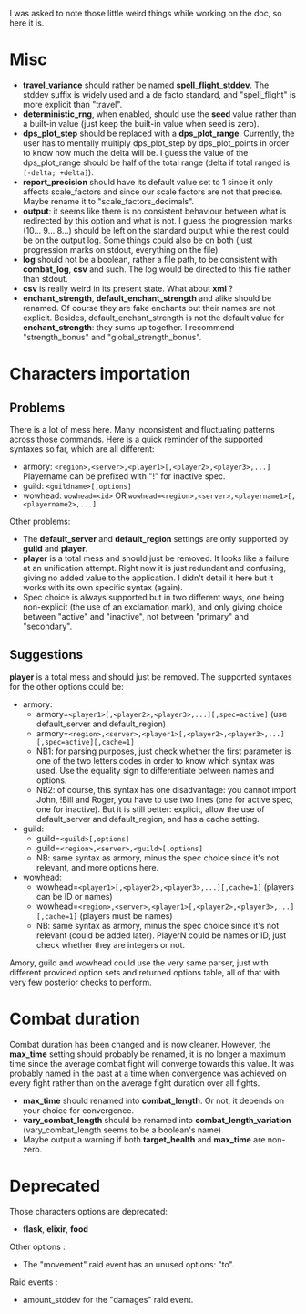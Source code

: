 I was asked to note those little weird things while working on the doc, so here it is.



# Misc

  * **travel\_variance** should rather be named **spell\_flight\_stddev**. The stddev suffix is widely used and a de facto standard, and "spell\_flight" is more explicit than "travel".
  * **deterministic\_rng**, when enabled, should use the **seed** value rather than a built-in value (just keep the built-in value when seed is zero).
  * **dps\_plot\_step** should be replaced with a **dps\_plot\_range**. Currently, the user has to mentally multiply dps\_plot\_step by dps\_plot\_points in order to know how much the delta will be. I guess the value of the dps\_plot\_range should be half of the total range (delta if total ranged is `[-delta; +delta]`).
  * **report\_precision** should have its default value set to 1 since it only affects scale\_factors and since our scale factors are not that precise. Maybe rename it to "scale\_factors\_decimals".
  * **output**: it seems like there is no consistent behaviour between what is redirected by this option and what is not. I guess the progression marks (10... 9... 8...) should be left on the standard output while the rest could be on the output log. Some things could also be on both (just progression marks on stdout, everything on the file).
  * **log** should not be a boolean, rather a file path, to be consistent with **combat\_log**, **csv** and such. The log would be directed to this file rather than stdout.
  * **csv** is really weird in its present state. What about **xml** ?
  * **enchant\_strength**, **default\_enchant\_strength** and alike should be renamed. Of course they are fake enchants but their names are not explicit. Besides, default\_enchant\_strength is not the default value for **enchant\_strength**: they sums up together. I recommend "strength\_bonus" and "global\_strength\_bonus".

# Characters importation
## Problems
There is a lot of mess here. Many inconsistent and fluctuating patterns across those commands. Here is a quick reminder of the supported syntaxes so far, which are all different:
  * armory: `<region>,<server>,<player1>[,<player2>,<player3>,...]` Playername can be prefixed with "!" for inactive spec.
  * guild: `<guildname>[,options]`
  * wowhead: `wowhead=<id>` OR `wowhead=<region>,<server>,<playername1>[,<playername2>,...]`

Other problems:
  * The **default\_server** and **default\_region** settings are only supported by **guild** and **player**.
  * **player** is a total mess and should just be removed. It looks like a failure at an unification attempt. Right now it is just redundant and confusing, giving no added value to the application. I didn't detail it here but it works with its own specific syntax (again).
  * Spec choice is always supported but in two different ways, one being non-explicit (the use of an exclamation mark), and only giving choice between "active" and "inactive", not between "primary" and "secondary".

## Suggestions
**player** is a total mess and should just be removed. The supported syntaxes for the other options could be:

  * armory:
    * armory=`<player1>[,<player2>,<player3>,...][,spec=active]` (use default\_server and default\_region)
    * armory=`<region>,<server>,<player1>[,<player2>,<player3>,...][,spec=active][,cache=1]`
    * NB1: for parsing purposes, just check whether the first parameter is one of the two letters codes in order to know which syntax was used. Use the equality sign to differentiate between names and options.
    * NB2: of course, this syntax has one disadvantage: you cannot import John, !Bill and Roger, you have to use two lines (one for active spec, one for inactive). But it is still better: explicit, allow the use of default\_server and default\_region, and has a cache setting.
  * guild:
    * guild=`<guild>[,options]`
    * guild=`<region>,<server>,<guild>[,options]`
    * NB: same syntax as armory, minus the spec choice since it's not relevant, and more options here.
  * wowhead:
    * wowhead=`<player1>[,<player2>,<player3>,...][,cache=1]` (players can be ID or names)
    * wowhead=`<region>,<server>,<player1>[,<player2>,<player3>,...][,cache=1]` (players must be names)
    * NB: same syntax as armory, minus the spec choice since it's not relevant (could be added later). PlayerN could be names or ID, just check whether they are integers or not.

Amory, guild and wowhead could use the very same parser, just with different provided option sets and returned options table, all of that with very few posterior checks to perform.

# Combat duration

Combat duration has been changed and is now cleaner. However, the **max\_time** setting should probably be renamed, it is no longer a maximum time since the average combat fight will converge towards this value. It was probably named in the past at a time when convergence was achieved on every fight rather than on the average fight duration over all fights.

  * **max\_time** should renamed into **combat\_length**. Or not, it depends on your choice for convergence.
  * **vary\_combat\_length** should be renamed into **combat\_length\_variation** (vary\_combat\_length seems to be a boolean's name)
  * Maybe output a warning if both **target\_health** and **max\_time** are non-zero.

# Deprecated

Those characters options are deprecated:
  * **flask**, **elixir**, **food**

Other options :
  * The "movement" raid event has an unused options: "to".

Raid events :
  * amount\_stddev for the "damages" raid event.